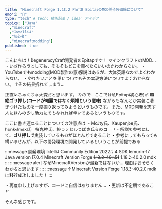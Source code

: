 ```yaml
---
title: "Minecraft Forge 1.18.2 Part0 EpitapのMOD開発忘備録について"
emoji: "👋"
type: "tech" # tech: 技術記事 / idea: アイデア
topics: ["Java"
  ,"minecraft"
  ,"IntelliJ"
  ,"初心者"
  ,"minecraftmodding"]
published: true
---
```

こんにちは！DegeneracyCraft開発者のEpitapです！
マインクラフトのMOD…
・いざ作ろうとしても、そもそもどこを調べたらいいのかわからない。
・YouTubeでもmodding(MOD製作の意)解説はあるが、大体英語なのでよくわからない。
・やりたいことを思いついてもその実現方法についてよくわからない。
↑その結果折れてしまう…

正直めちゃくちゃ大変だと思います。
なので、ここでは私Epitap(初心者)が
**超絶ゴリ押し(コードが端麗ではなく煩雑という意味)**
ながらもなんとか実装に漕ぎつけたものを一度振り返ってみようというものです。
また、MOD開発を志す人にほんの少し助力にでもなれれば幸いであるというものです。

ここに書き連ねることについての注意点は
・McJty氏、Kaupenjoe氏、henkelmax氏、桜鬼神氏、柊ラッセルつばさ氏らのコード・解説を参考にして、**ゴリ押しで**実装しているものがほとんどであること
・参考にしてもらっても構いませんが、以下の開発環境で開発しているということが前提である

:::message
開発環境 IntelliJ Community Edition 2022.2.4
SDK temurin-17 
Java version 17.0.4
Minecraft Version Forge ~~1.18.2-40.1.51~~ 1.18.2-40.2.0 mdk
:::
:::message alert
なぜMinecraftVersionが最新ではないか…
理由はおそらくわかると思います
:::
:::message 
↑Minecraft Version Forge 1.18.2-40.2.0 mdk
に移行成功しました！
:::

・再度申し上げますが、コードに自信はありません…
・更新は不定期であること


そんな感じです。

